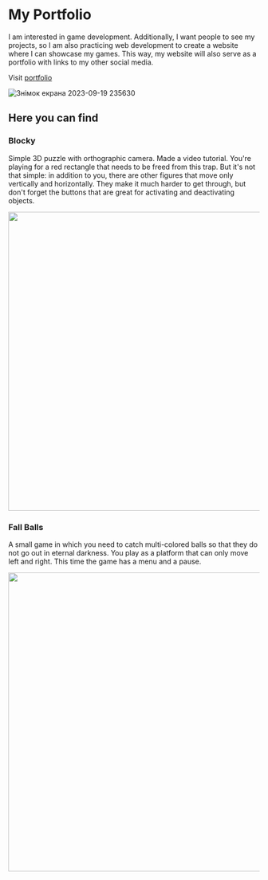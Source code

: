 # My Portfolio
I am interested in game development. Additionally, I want people to see my projects, so I am also practicing web development to create a website where I can showcase my games. This way, my website will also serve as a portfolio with links to my other social media.

Visit [portfolio](https://thedeiw.github.io/TheDeiwGames/index.html)

![Знімок екрана 2023-09-19 235630](https://github.com/user-attachments/assets/dbd13435-96f0-41fd-afb1-3705b326406f)

## Here you can find
### Blocky
Simple 3D puzzle with orthographic camera. Made a video tutorial.
You're playing for a red rectangle that needs to be freed from this trap. But it's not that simple: in addition to you, there are other figures that move only vertically and horizontally. They make it much harder to get through, but don't forget the buttons that are great for activating and deactivating objects.

<img src="https://github.com/user-attachments/assets/dc8b5ff4-15a3-42f3-87c0-59a6e8df3c6c" width="600" margin="auto" />

### Fall Balls
A small game in which you need to catch multi-colored balls so that they do not go out in eternal darkness. You play as a platform that can only move left and right. This time the game has a menu and a pause.

<img src="https://github.com/user-attachments/assets/8fbd043a-e8a6-4f08-be26-f6e5038dbc44" width="600" margin="auto" />
